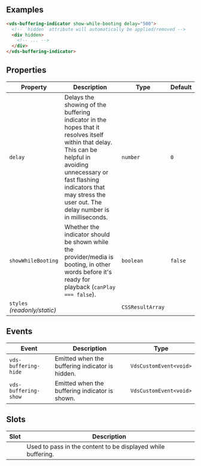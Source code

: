 <!-- [@wcom/cli] AUTO GENERATED BELOW -->

## Examples

```html
<vds-buffering-indicator show-while-booting delay="500">
  <!-- `hidden` attribute will automatically be applied/removed -->
  <div hidden>
    <!-- ... -->
  </div>
</vds-buffering-indicator>
```

## Properties

| Property                     | Description                                                                                                                                                                                                                                      | Type             | Default |
| ---------------------------- | ------------------------------------------------------------------------------------------------------------------------------------------------------------------------------------------------------------------------------------------------ | ---------------- | ------- |
| `delay`                      | Delays the showing of the buffering indicator in the hopes that it resolves itself within that delay. This can be helpful in avoiding unnecessary or fast flashing indicators that may stress the user out. The delay number is in milliseconds. | `number`         | `0`     |
| `showWhileBooting`           | Whether the indicator should be shown while the provider/media is booting, in other words before it's ready for playback (`canPlay === false`).                                                                                                  | `boolean`        | `false` |
| `styles` _(readonly/static)_ |                                                                                                                                                                                                                                                  | `CSSResultArray` |         |

## Events

| Event                | Description                                     | Type                   |
| -------------------- | ----------------------------------------------- | ---------------------- |
| `vds-buffering-hide` | Emitted when the buffering indicator is hidden. | `VdsCustomEvent<void>` |
| `vds-buffering-show` | Emitted when the buffering indicator is shown.  | `VdsCustomEvent<void>` |

## Slots

| Slot | Description                                                  |
| ---- | ------------------------------------------------------------ |
|      | Used to pass in the content to be displayed while buffering. |
